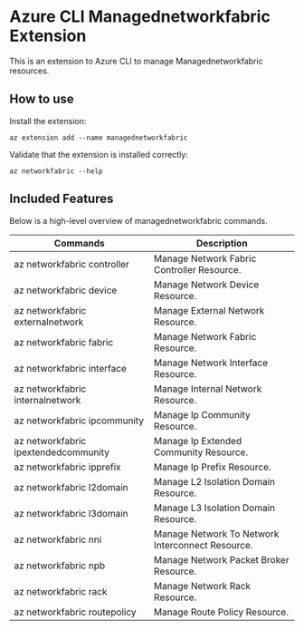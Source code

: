 # Azure CLI Managednetworkfabric Extension #
This is an extension to Azure CLI to manage Managednetworkfabric resources.

## How to use ##

Install the extension:

```
az extension add --name managednetworkfabric
```

Validate that the extension is installed correctly:

```
az networkfabric --help
```

## Included Features ##

Below is a high-level overview of managednetworkfabric commands.

| Commands  | Description|
| ------------- | ------------- |
| az networkfabric controller | Manage Network Fabric Controller Resource. |
| az networkfabric device | Manage Network Device Resource. |
| az networkfabric externalnetwork | Manage External Network Resource. |
| az networkfabric fabric | Manage Network Fabric Resource. |
| az networkfabric interface | Manage Network Interface Resource. |
| az networkfabric internalnetwork | Manage Internal Network Resource. |
| az networkfabric ipcommunity | Manage Ip Community Resource. |
| az networkfabric ipextendedcommunity | Manage Ip Extended Community Resource. |
| az networkfabric ipprefix | Manage Ip Prefix Resource. |
| az networkfabric l2domain | Manage L2 Isolation Domain Resource. |
| az networkfabric l3domain | Manage L3 Isolation Domain Resource. |
| az networkfabric nni | Manage Network To Network Interconnect Resource. |
| az networkfabric npb | Manage Network Packet Broker Resource. |
| az networkfabric rack | Manage Network Rack Resource. |
| az networkfabric routepolicy | Manage Route Policy Resource. |